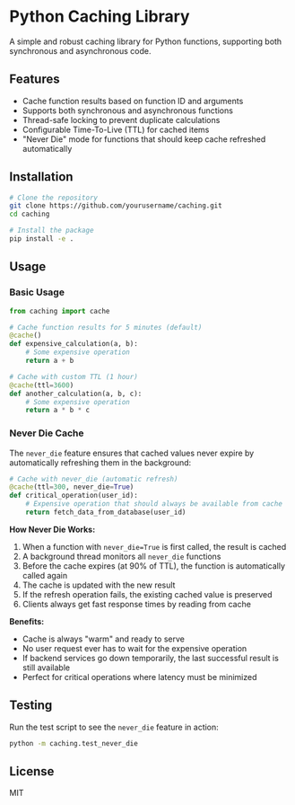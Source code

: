# Python Caching Library

A simple and robust caching library for Python functions, supporting both synchronous and asynchronous code.

## Features

- Cache function results based on function ID and arguments
- Supports both synchronous and asynchronous functions
- Thread-safe locking to prevent duplicate calculations
- Configurable Time-To-Live (TTL) for cached items
- "Never Die" mode for functions that should keep cache refreshed automatically

## Installation

```bash
# Clone the repository
git clone https://github.com/yourusername/caching.git
cd caching

# Install the package
pip install -e .
```

## Usage

### Basic Usage

```python
from caching import cache

# Cache function results for 5 minutes (default)
@cache()
def expensive_calculation(a, b):
    # Some expensive operation
    return a + b

# Cache with custom TTL (1 hour)
@cache(ttl=3600)
def another_calculation(a, b, c):
    # Some expensive operation
    return a * b * c
```

### Never Die Cache

The `never_die` feature ensures that cached values never expire by automatically refreshing them in the background:

```python
# Cache with never_die (automatic refresh)
@cache(ttl=300, never_die=True)
def critical_operation(user_id):
    # Expensive operation that should always be available from cache
    return fetch_data_from_database(user_id)
```

**How Never Die Works:**

1. When a function with `never_die=True` is first called, the result is cached
2. A background thread monitors all `never_die` functions
3. Before the cache expires (at 90% of TTL), the function is automatically called again
4. The cache is updated with the new result
5. If the refresh operation fails, the existing cached value is preserved
6. Clients always get fast response times by reading from cache

**Benefits:**

- Cache is always "warm" and ready to serve
- No user request ever has to wait for the expensive operation
- If backend services go down temporarily, the last successful result is still available
- Perfect for critical operations where latency must be minimized

## Testing

Run the test script to see the `never_die` feature in action:

```bash
python -m caching.test_never_die
```

## License

MIT
